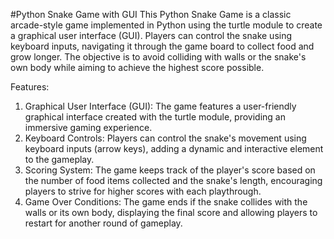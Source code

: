 #Python Snake Game with GUI
This Python Snake Game is a classic arcade-style game implemented in Python using the turtle module to create a graphical user interface (GUI). Players can control the snake using keyboard inputs, navigating it through the game board to collect food and grow longer. The objective is to avoid colliding with walls or the snake's own body while aiming to achieve the highest score possible.

Features:
1) Graphical User Interface (GUI): The game features a user-friendly graphical interface created with the turtle module, providing an immersive gaming experience.
2) Keyboard Controls: Players can control the snake's movement using keyboard inputs (arrow keys), adding a dynamic and interactive element to the gameplay.
3) Scoring System: The game keeps track of the player's score based on the number of food items collected and the snake's length, encouraging players to strive for higher scores with each playthrough.
4) Game Over Conditions: The game ends if the snake collides with the walls or its own body, displaying the final score and allowing players to restart for another round of gameplay.
